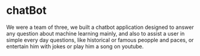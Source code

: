 # chatBot

We were a team of three, we built a chatbot application designed to answer any question about machine learning mainly, and also to assist a user in simple every day questions,
like historical or famous peopple and paces, or entertain him with jokes or play him a song on youtube.
